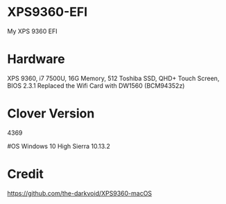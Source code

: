 # XPS9360-EFI
My XPS 9360 EFI

# Hardware
XPS 9360, i7 7500U, 16G Memory, 512 Toshiba SSD, QHD+ Touch Screen, BIOS 2.3.1
Replaced the Wifi Card with DW1560 (BCM94352z)

# Clover Version
4369

#OS
Windows 10
High Sierra 10.13.2

# Credit
https://github.com/the-darkvoid/XPS9360-macOS

